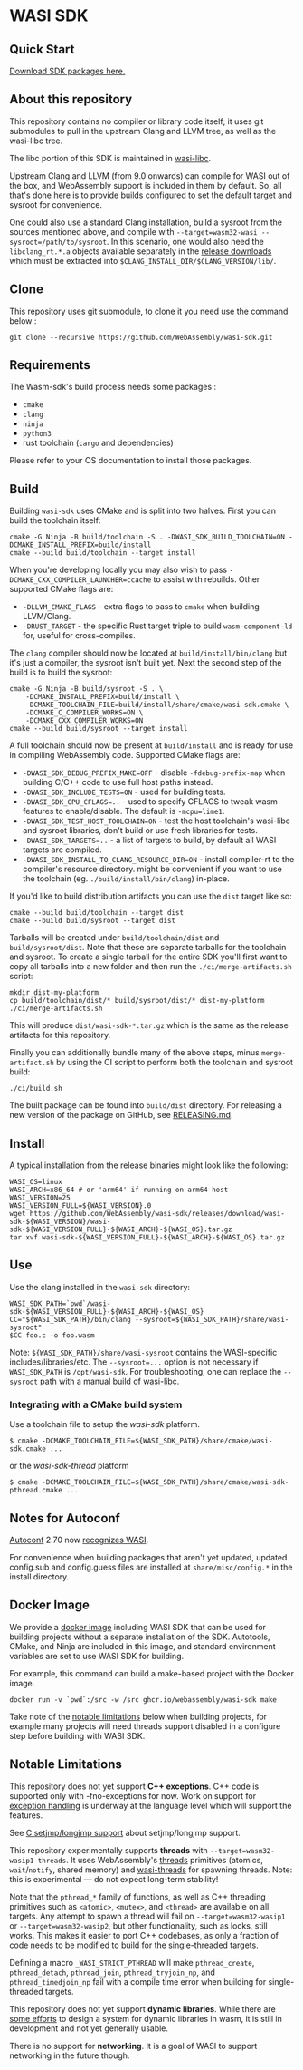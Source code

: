 # WASI SDK

## Quick Start

[Download SDK packages here.][releases]

[releases]: https://github.com/WebAssembly/wasi-sdk/releases

## About this repository

This repository contains no compiler or library code itself; it uses
git submodules to pull in the upstream Clang and LLVM tree, as well as the
wasi-libc tree.

The libc portion of this SDK is maintained in [wasi-libc].

[wasi-libc]: https://github.com/WebAssembly/wasi-libc

Upstream Clang and LLVM (from 9.0 onwards) can compile for WASI out of the box,
and WebAssembly support is included in them by default. So, all that's done here
is to provide builds configured to set the default target and sysroot for
convenience.

One could also use a standard Clang installation, build a sysroot from the
sources mentioned above, and compile with `--target=wasm32-wasi
--sysroot=/path/to/sysroot`. In this scenario, one would also need the
`libclang_rt.*.a` objects available separately in the [release
downloads][releases] which must be extracted into
`$CLANG_INSTALL_DIR/$CLANG_VERSION/lib/`.

## Clone

This repository uses git submodule, to clone it you need use the command below :

```shell script
git clone --recursive https://github.com/WebAssembly/wasi-sdk.git
```

## Requirements

The Wasm-sdk's build process needs some packages :

* `cmake`
* `clang`
* `ninja`
* `python3`
* rust toolchain (`cargo` and dependencies)

Please refer to your OS documentation to install those packages.

## Build

Building `wasi-sdk` uses CMake and is split into two halves. First you can build
the toolchain itself:

```shell script
cmake -G Ninja -B build/toolchain -S . -DWASI_SDK_BUILD_TOOLCHAIN=ON -DCMAKE_INSTALL_PREFIX=build/install
cmake --build build/toolchain --target install
```

When you're developing locally you may also wish to pass
`-DCMAKE_CXX_COMPILER_LAUNCHER=ccache` to assist with rebuilds. Other supported
CMake flags are:

* `-DLLVM_CMAKE_FLAGS` - extra flags to pass to `cmake` when building
  LLVM/Clang.
* `-DRUST_TARGET` - the specific Rust target triple to build `wasm-component-ld`
  for, useful for cross-compiles.

The `clang` compiler should now be located at `build/install/bin/clang` but it's
just a compiler, the sysroot isn't built yet. Next the second step of the build
is to build the sysroot:

```shell script
cmake -G Ninja -B build/sysroot -S . \
    -DCMAKE_INSTALL_PREFIX=build/install \
    -DCMAKE_TOOLCHAIN_FILE=build/install/share/cmake/wasi-sdk.cmake \
    -DCMAKE_C_COMPILER_WORKS=ON \
    -DCMAKE_CXX_COMPILER_WORKS=ON
cmake --build build/sysroot --target install
```

A full toolchain should now be present at `build/install` and is ready for use
in compiling WebAssembly code. Supported CMake flags are:

* `-DWASI_SDK_DEBUG_PREFIX_MAKE=OFF` - disable `-fdebug-prefix-map` when
  building C/C++ code to use full host paths instead.
* `-DWASI_SDK_INCLUDE_TESTS=ON` - used for building tests.
* `-DWASI_SDK_CPU_CFLAGS=..` - used to specify CFLAGS to tweak wasm features
  to enable/disable. The default is `-mcpu=lime1`.
* `-DWASI_SDK_TEST_HOST_TOOLCHAIN=ON` - test the host toolchain's wasi-libc and
  sysroot libraries, don't build or use fresh libraries for tests.
* `-DWASI_SDK_TARGETS=..` - a list of targets to build, by default all WASI
  targets are compiled.
* `-DWASI_SDK_INSTALL_TO_CLANG_RESOURCE_DIR=ON` - install compiler-rt
  to the compiler's resource directory. might be convenient if you want to
  use the toolchain (eg. `./build/install/bin/clang`) in-place.

If you'd like to build distribution artifacts you can use the `dist` target like
so:

```shell script
cmake --build build/toolchain --target dist
cmake --build build/sysroot --target dist
```

Tarballs will be created under `build/toolchain/dist` and `build/sysroot/dist`.
Note that these are separate tarballs for the toolchain and sysroot. To create a
single tarball for the entire SDK you'll first want to copy all tarballs into a
new folder and then run the `./ci/merge-artifacts.sh` script:

```shell script
mkdir dist-my-platform
cp build/toolchain/dist/* build/sysroot/dist/* dist-my-platform
./ci/merge-artifacts.sh
```

This will produce `dist/wasi-sdk-*.tar.gz` which is the same as the release
artifacts for this repository.

Finally you can additionally bundle many of the above steps, minus
`merge-artifact.sh` by using the CI script to perform both the toolchain and
sysroot build:

```shell script
./ci/build.sh
```

The built package can be found into `build/dist` directory.
For releasing a new version of the package on GitHub,
see [RELEASING.md](RELEASING.md).

## Install

A typical installation from the release binaries might look like the following:

```shell script
WASI_OS=linux
WASI_ARCH=x86_64 # or 'arm64' if running on arm64 host
WASI_VERSION=25
WASI_VERSION_FULL=${WASI_VERSION}.0
wget https://github.com/WebAssembly/wasi-sdk/releases/download/wasi-sdk-${WASI_VERSION}/wasi-sdk-${WASI_VERSION_FULL}-${WASI_ARCH}-${WASI_OS}.tar.gz
tar xvf wasi-sdk-${WASI_VERSION_FULL}-${WASI_ARCH}-${WASI_OS}.tar.gz
```

## Use

Use the clang installed in the `wasi-sdk` directory:

```shell script
WASI_SDK_PATH=`pwd`/wasi-sdk-${WASI_VERSION_FULL}-${WASI_ARCH}-${WASI_OS}
CC="${WASI_SDK_PATH}/bin/clang --sysroot=${WASI_SDK_PATH}/share/wasi-sysroot"
$CC foo.c -o foo.wasm
```

Note: `${WASI_SDK_PATH}/share/wasi-sysroot` contains the WASI-specific
includes/libraries/etc. The `--sysroot=...` option is not necessary if
`WASI_SDK_PATH` is `/opt/wasi-sdk`. For troubleshooting, one can replace the
`--sysroot` path with a manual build of [wasi-libc].

### Integrating with a CMake build system

Use a toolchain file to setup the *wasi-sdk* platform.

```
$ cmake -DCMAKE_TOOLCHAIN_FILE=${WASI_SDK_PATH}/share/cmake/wasi-sdk.cmake ...
```

or the *wasi-sdk-thread* platform

```
$ cmake -DCMAKE_TOOLCHAIN_FILE=${WASI_SDK_PATH}/share/cmake/wasi-sdk-pthread.cmake ...
```

## Notes for Autoconf

[Autoconf] 2.70 now [recognizes WASI].

[Autoconf]: https://www.gnu.org/software/autoconf/autoconf.html
[recognizes WASI]: https://git.savannah.gnu.org/gitweb/?p=autoconf.git;a=blob;f=build-aux/config.sub;h=19c9553b1825cafb182115513bc628e0ee801bd0;hb=97fbc5c184acc6fa591ad094eae86917f03459fa#l1723

For convenience when building packages that aren't yet updated, updated
config.sub and config.guess files are installed at `share/misc/config.*`
in the install directory.

## Docker Image

We provide a [docker image] including WASI SDK that can be used for building
projects without a separate installation of the SDK. Autotools, CMake, and Ninja
are included in this image, and standard environment variables are set to use
WASI SDK for building.

[docker image]: https://github.com/WebAssembly/wasi-sdk/pkgs/container/wasi-sdk

For example, this command can build a make-based project with the Docker
image.

```
docker run -v `pwd`:/src -w /src ghcr.io/webassembly/wasi-sdk make
```

Take note of the [notable limitations](#notable-limitations) below when
building projects, for example many projects will need threads support
disabled in a configure step before building with WASI SDK.

## Notable Limitations

This repository does not yet support __C++ exceptions__. C++ code is supported
only with -fno-exceptions for now.
Work on support for [exception handling] is underway at the
language level which will support the features.

[exception handling]: https://github.com/WebAssembly/exception-handling/

See [C setjmp/longjmp support] about setjmp/longjmp support.

[C setjmp/longjmp support]: SetjmpLongjmp.md

This repository experimentally supports __threads__ with
`--target=wasm32-wasip1-threads`. It uses WebAssembly's [threads] primitives
(atomics, `wait`/`notify`, shared memory) and [wasi-threads] for spawning
threads. Note: this is experimental &mdash; do not expect long-term stability!

Note that the `pthread_*` family of functions, as well as C++ threading primitives
such as `<atomic>`, `<mutex>`, and `<thread>` are available on all targets.
Any attempt to spawn a thread will fail on `--target=wasm32-wasip1` or
`--target=wasm32-wasip2`, but other functionality, such as locks, still works.
This makes it easier to port C++ codebases, as only a fraction of code needs
to be modified to build for the single-threaded targets.

Defining a macro `_WASI_STRICT_PTHREAD` will make `pthread_create`,
`pthread_detach`, `pthread_join`, `pthread_tryjoin_np`, and `pthread_timedjoin_np`
fail with a compile time error when building for single-threaded targets.

[threads]: https://github.com/WebAssembly/threads
[wasi-threads]: https://github.com/WebAssembly/wasi-threads

This repository does not yet support __dynamic libraries__. While there are
[some efforts] to design a system for dynamic libraries in wasm, it is still in
development and not yet generally usable.

[some efforts]: https://github.com/WebAssembly/tool-conventions/blob/master/DynamicLinking.md

There is no support for __networking__. It is a goal of WASI to support
networking in the future though.
